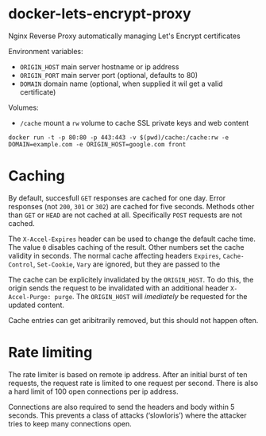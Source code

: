 # docker-lets-encrypt-proxy

Nginx Reverse Proxy automatically managing Let's Encrypt certificates

Environment variables:

* `ORIGIN_HOST` main server hostname or ip address
* `ORIGIN_PORT` main server port (optional, defaults to 80)
* `DOMAIN` domain name (optional, when supplied it wil get a valid certificate)

Volumes:

* `/cache` mount a `rw` volume to cache SSL private keys and web content

```
docker run -t -p 80:80 -p 443:443 -v $(pwd)/cache:/cache:rw -e DOMAIN=example.com -e ORIGIN_HOST=google.com front
```

# Caching

By default, succesfull `GET` responses are cached for one day. Error responses
(not `200`, `301` or `302`) are cached for five seconds. Methods other than
`GET` or `HEAD` are not cached at all. Specifically `POST` requests are not
cached.

The `X-Accel-Expires` header can be used to change the default cache time. The
value `0` disables caching of the result. Other numbers set the cache validity
in seconds. The normal cache affecting headers `Expires`, `Cache-Control`,
`Set-Cookie`, `Vary` are ignored, but they are passed to the 

The cache can be explicitely invalidated by the `ORIGIN_HOST`. To do this, the
origin sends the request to be invalidated with an additional header
`X-Accel-Purge: purge`. The `ORIGIN_HOST` will *imediately* be requested for the
updated content.

Cache entries can get aribitrarily removed, but this should not happen often.


# Rate limiting

The rate limiter is based on remote ip address. After an initial burst of ten
requests, the request rate is limited to one request per second. There is also
a hard limit of 100 open connections per ip address.

Connections are also required to send the headers and body within 5 seconds.
This prevents a class of attacks (‘slowloris’) where the attacker tries to keep
many connections open.
